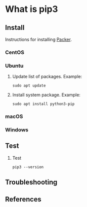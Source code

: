 # What is pip3

## Install

Instructions for installing [Packer](http://packer.io/).

### CentOS

### Ubuntu

1. Update list of packages.
   Example:

    ```console
    sudo apt update
    ```

1. Install system package.
   Example:

    ```console
    sudo apt install python3-pip
    ```

### macOS

### Windows

## Test

1. Test

    ```console
    pip3 --version
    ```

## Troubleshooting

## References
